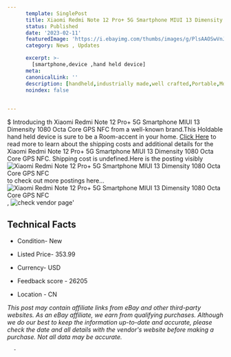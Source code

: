 ```yaml
---
      template: SinglePost
      title: Xiaomi Redmi Note 12 Pro+ 5G Smartphone MIUI 13 Dimensity 1080 Octa Core GPS NFC
      status: Published
      date: '2023-02-11'
      featuredImage: 'https://i.ebayimg.com/thumbs/images/g/PlsAAOSwVnJjW1Eq/s-l225.jpg'
      category: News , Updates

      excerpt: >-
        [smartphone,device ,hand held device]
      meta:
      canonicalLink: ''
      description: [handheld,industrially made,well crafted,Portable,Mobile,Compact,Convenient,Lightweight,Maneuverable,Man-portable,Miniature,Carriable,Hand-held,Light,Holdable,Transportable,Mobile device,Pocket-sized,On-the-go,Wireless,Cordless,Compact size,Convenient size, smartphone,device ,hand held device]
      noindex: false
      

---
```

$
      Introducing th Xiaomi Redmi Note 12 Pro+ 5G Smartphone MIUI 13 Dimensity 1080 Octa Core GPS NFC from a well-known brand.This Holdable hand held device is sure to be a Room-accent in your home. [Click Here](https://www.ebay.com/itm/175467439924?hash=item28daaca734%3Ag%3APlsAAOSwVnJjW1Eq&mkevt=1&mkcid=1&mkrid=711-53200-19255-0&campid=%253CePNCampaignId%253E&customid=%253CreferenceId%253E&toolid=10049) to read more to learn about the shipping costs and additional details for the Xiaomi Redmi Note 12 Pro+ 5G Smartphone MIUI 13 Dimensity 1080 Octa Core GPS NFC. Shipping cost is undefined.Here is the posting visibly ![Xiaomi Redmi Note 12 Pro+ 5G Smartphone MIUI 13 Dimensity 1080 Octa Core GPS NFC](https://i.ebayimg.com/thumbs/images/g/PlsAAOSwVnJjW1Eq/s-l225.jpg) to check out more postings here... ![Xiaomi Redmi Note 12 Pro+ 5G Smartphone MIUI 13 Dimensity 1080 Octa Core GPS NFC](https://i.ebayimg.com/images/g/PlsAAOSwVnJjW1Eq/s-l960.jpg), ![check vendor page](https://origin-galleryplus.ebayimg.com/ws/web/175467439924_2_0_1/225x225.jpg,https://origin-galleryplus.ebayimg.com/ws/web/175467439924_3_0_1/225x225.jpg,https://origin-galleryplus.ebayimg.com/ws/web/175467439924_4_0_1/225x225.jpg,https://origin-galleryplus.ebayimg.com/ws/web/175467439924_5_0_1/225x225.jpg,https://origin-galleryplus.ebayimg.com/ws/web/175467439924_6_0_1/225x225.jpg)'

      

 ## Technical Facts 



     
      

 - Condition- New 


      

 - Listed Price- 353.99 


      

 - Currency- USD 


      

 - Feedback score - 26205 


      

 - Location - CN 


      
      

 *_This post may contain affiliate links from eBay and other third-party websites. As an eBay affiliate, we earn from qualifying purchases. Although we do our best to keep the information up-to-date and accurate, please check the date and all details with the vendor's website before making a purchase. Not all data may be accurate._*




      -
